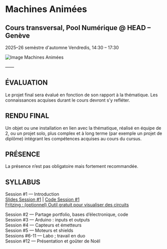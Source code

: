 # Machines Animées

## Cours transversal, Pool Numérique @ HEAD – Genève

2025–26 semèstre d'automne
Vendredis, 14:30 – 17:30

![Image Machines Animées](https://vjnks.com/media/pages/projects/latent-intimacies/a790ed6486-1758787268/latent_intimacies_red_book.jpg)

——

## ÉVALUATION

Le projet final sera évalué en fonction de son rapport à la thématique. Les connaissances acquises durant le cours devront s’y refléter.

## RENDU FINAL

Un objet ou une installation en lien avec la thématique, réalisé en équipe de 2,
ou un projet solo, plus complex et à long terme (par exemple un projet de diplôme) intégrant les compétences acquises au cours du cursus. 

## PRÉSENCE

La présence n’est pas obligatoire mais fortement recommandée.


## SYLLABUS

Session #1 — Introduction  
[Slides Session #1](https://github.com/headpoolnumerique/machines-animees-cours-transversal/blob/main/cours%231/Machines%20Spirituelles_compressed.pdf) | 
[Code Session #1](https://github.com/headpoolnumerique/machines-animees-cours-transversal/tree/main/cours%231)  
[Fritzing : (optionnel) Outil gratuit pour visualiser des circuits](https://fritzing.org/)

Session #2 — Partage portfolio, bases d’électronique, code  
Session #3 — Arduino : inputs et outputs  
Session #4 — Capteurs et émetteurs  
Session #5 — Moteurs et shields  
Sessions #6-11 — Labo ; travail en duo  
Session #12 — Présentation et goûter de Noël  


